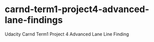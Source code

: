 # carnd-term1-project4-advanced-lane-findings
Udacity Carnd Term1 Project 4 Advanced Lane Line Finding
